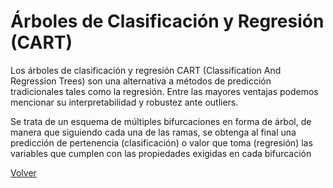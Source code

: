 # Árboles de Clasificación y Regresión (CART)

Los árboles de clasificación y regresión CART (Classification And Regression Trees) son una alternativa a métodos de predicción tradicionales tales como la regresión.
Entre las mayores ventajas podemos mencionar su interpretabilidad y robustez ante outliers.

Se trata de un esquema de múltiples bifurcaciones en forma de árbol, de manera que siguiendo cada una de las ramas, se obtenga al final una predicción de pertenencia (clasificación) o valor que toma (regresión) las variables que cumplen con las propiedades exigidas en cada bifurcación

[Volver](./../README.md)
